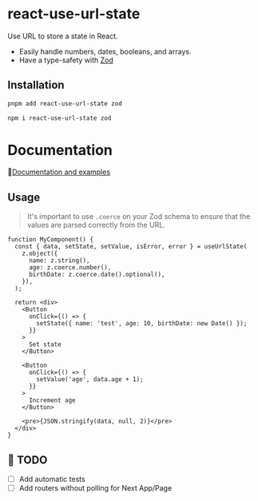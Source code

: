 # react-use-url-state

Use URL to store a state in React.

* Easily handle numbers, dates, booleans, and arrays.
* Have a type-safety with [Zod](https://zod.dev/)


## Installation

```sh
pnpm add react-use-url-state zod
```
```sh
npm i react-use-url-state zod
```

# Documentation

📝[Documentation and examples](https://react-use-url-state.vercel.app/)


## Usage

> It's important to use `.coerce` on your Zod schema to ensure that the values are parsed correctly from the URL. 

```tsx
function MyComponent() {
  const { data, setState, setValue, isError, error } = useUrlState(
    z.object({
      name: z.string(),
      age: z.coerce.number(),
      birthDate: z.coerce.date().optional(),
    }),
  );

  return <div>
    <Button
      onClick={() => {
        setState({ name: 'test', age: 10, birthDate: new Date() });
      }}
    >
      Set state
    </Button>

    <Button
      onClick={() => {
        setValue('age', data.age + 1);
      }}
    >
      Increment age
    </Button>

    <pre>{JSON.stringify(data, null, 2)}</pre>
  </div>
}
```

## 🚧 TODO

* [ ] Add automatic tests
* [ ] Add routers without polling for Next App/Page
